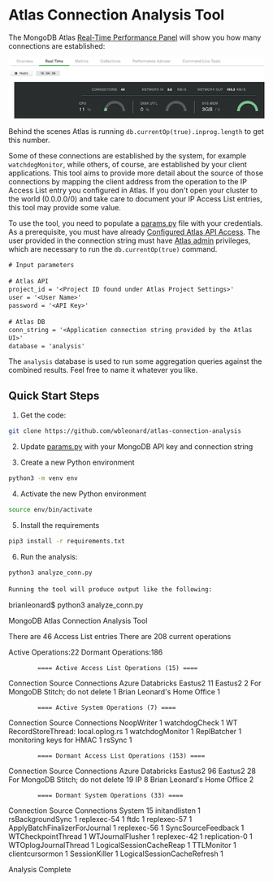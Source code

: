 # Atlas Connection Analysis Tool

The MongoDB Atlas [Real-Time Performance Panel](https://docs.atlas.mongodb.com/real-time-performance-panel/) will show you how many connections are established:

![connections](images/connections.png)

Behind the scenes Atlas is running `db.currentOp(true).inprog.length` to get this number.

Some of these connections are established by the system, for example `watchdogMonitor`, while others, of course, are established by your client applications. This tool aims to provide more detail about the source of those connections by mapping the client address from the operation to the IP Access List entry you configured in Atlas. If you don't open your cluster to the world (0.0.0.0/0) and take care to document your IP Access List entries, this tool may provide some value.

To use the tool, you need to populate a [params.py](params.py) file with your credentials. As a prerequisite, you must have already [Configured Atlas API Access](https://docs.atlas.mongodb.com/configure-api-access/). The user provided in the connection string must have [Atlas admin](https://docs.atlas.mongodb.com/security-add-mongodb-users/#Atlas-admin) privileges, which are necessary to run the `db.currentOp(true)` command.
```
# Input parameters

# Atlas API
project_id = '<Project ID found under Atlas Project Settings>'
user = '<User Name>'
password = '<API Key>'

# Atlas DB
conn_string = '<Application connection string provided by the Atlas UI>'
database = 'analysis'
```
The `analysis` database is used to run some aggregation queries against the combined results. Feel free to name it whatever you like. 

## Quick Start Steps
1. Get the code:
```zsh
git clone https://github.com/wbleonard/atlas-connection-analysis
```
2. Update [params.py](params.py) with your MongoDB API key and connection string

3. Create a new Python environment
```zsh
python3 -m venv env
```
4. Activate the new Python environment
```zsh
source env/bin/activate
```

5. Install the requirements
```zsh
pip3 install -r requirements.txt
```
6. Run the analysis:
```zsh
python3 analyze_conn.py

Running the tool will produce output like the following:

```
brianleonard$ python3 analyze_conn.py

MongoDB Atlas Connection Analysis Tool

There are 46 Access List entries
There are 208 current operations

Active Operations:22
Dormant Operations:186

            ==== Active Access List Operations (15) ====
 Connection Source                             Connections
 Azure Databricks Eastus2                              11
 Eastus2                                                2
 For MongoDB Stitch; do not delete                      1
 Brian Leonard's Home Office                            1

            ==== Active System Operations (7) ====
 Connection Source                             Connections
 NoopWriter                                             1
 watchdogCheck                                          1
 WT RecordStoreThread: local.oplog.rs                   1
 watchdogMonitor                                        1
 ReplBatcher                                            1
 monitoring keys for HMAC                               1
 rsSync                                                 1

            ==== Dormant Access List Operations (153) ====
 Connection Source                             Connections
 Azure Databricks Eastus2                              96
 Eastus2                                               28
 For MongoDB Stitch; do not delete                     19
 IP                                                     8
 Brian Leonard's Home Office                            2

            ==== Dormant System Operations (33) ====
 Connection Source                             Connections
 System                                                15
 initandlisten                                          1
 rsBackgroundSync                                       1
 replexec-54                                            1
 ftdc                                                   1
 replexec-57                                            1
 ApplyBatchFinalizerForJournal                          1
 replexec-56                                            1
 SyncSourceFeedback                                     1
 WTCheckpointThread                                     1
 WTJournalFlusher                                       1
 replexec-42                                            1
 replication-0                                          1
 WTOplogJournalThread                                   1
 LogicalSessionCacheReap                                1
 TTLMonitor                                             1
 clientcursormon                                        1
 SessionKiller                                          1
 LogicalSessionCacheRefresh                             1

Analysis Complete
```


